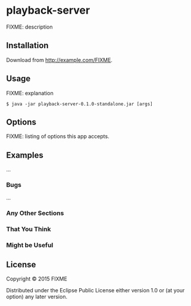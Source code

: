 # playback-server

FIXME: description

## Installation

Download from http://example.com/FIXME.

## Usage

FIXME: explanation

    $ java -jar playback-server-0.1.0-standalone.jar [args]

## Options

FIXME: listing of options this app accepts.

## Examples

...

### Bugs

...

### Any Other Sections
### That You Think
### Might be Useful

## License

Copyright © 2015 FIXME

Distributed under the Eclipse Public License either version 1.0 or (at
your option) any later version.
